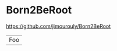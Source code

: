 # Born2BeRoot


https://github.com/jimourouly/Born2BeRoot

<table>
    <tr>
        <td>Foo</td>
    </tr>
</table>